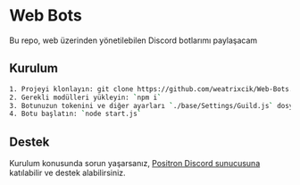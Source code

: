 # Web Bots

Bu repo, web üzerinden yönetilebilen Discord botlarımı paylaşacam

## Kurulum

```bash
1. Projeyi klonlayın: git clone https://github.com/weatrixcik/Web-Bots.git
2. Gerekli modülleri yükleyin: `npm i` 
3. Botunuzun tokenini ve diğer ayarları `./base/Settings/Guild.js` dosyasına ekleyin:
4. Botu başlatın: `node start.js`
``` 

## Destek

Kurulum konusunda sorun yaşarsanız, [Positron Discord sunucusuna](https://discord.gg/positron) katılabilir ve destek alabilirsiniz.
